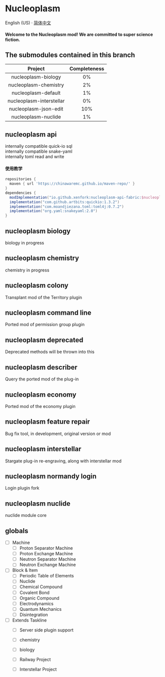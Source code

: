 # Nucleoplasm

English (US) · [简体中文](README_szh.md)

<h4>Welcome to the Nucleoplasm mod! We are committed to super science fiction.</h4>

## The submodules contained in this branch

| Project                   | Completeness |
|:-------------------------:|:------------:|
| nucleoplasm\-biology      | 0%           |
| nucleoplasm\-chemistry    | 2%           |
| nucleoplasm\-default      | 1%           |
| nucleoplasm\-interstellar | 0%           |
| nucleoplasm\-json\-edit   | 10%          |
| nucleoplasm\-nuclide      | 1%           |

## nucleoplasm api
internally compatible quick-io sql</br>
internally compatible snake-yaml</br>
internally toml read and write</br>
#### 使用教学
```groovy
repositories {
  maven { url 'https://chinawaremc.github.io/maven-repo/' }
}
dependencies {
  modImplementation("io.github.xenfork:nucleoplasm-api-fabric:$nucleoplasm_api_dependencies_version-${minecraft_version}")
  implementation("com.github.artbits:quickio:1.3.2")
  implementation("com.moandjiezana.toml:toml4j:0.7.2")
  implementation("org.yaml:snakeyaml:2.0")
}
```

## nucleoplasm biology
biology in progress

## nucleoplasm chemistry
chemistry in progress

## nucleoplasm colony
Transplant mod of the Territory plugin

## nucleoplasm command line
Ported mod of permission group plugin

## nucleoplasm deprecated
Deprecated methods will be thrown into this

## nucleoplasm describer
Query the ported mod of the plug-in

## nucleoplasm economy
Ported mod of the economy plugin

## nucleoplasm feature repair
Bug fix tool, in development, original version or mod

## nucleoplasm interstellar
Stargate plug-in re-engraving, along with interstellar mod

## nucleoplasm normandy login
Login plugin fork

## nucleoplasm nuclide
nuclide module core

## globals

- [ ] Machine
    - [ ] Proton Separator Machine
    - [ ] Proton Exchange Machine
    - [ ] Neutron Separator Machine
    - [ ] Neutron Exchange Machine
- [ ] Block & Item
    - [ ] Periodic Table of Elements
    - [ ] Nuclide
    - [ ] Chemical Compound
    - [ ] Covalent Bond
    - [ ] Organic Compound
    - [ ] Electrodynamics
    - [ ] Quantum Mechanics
    - [ ] Disintegration
- [ ] Extends Taskline
    - [ ] Server side plugin support
    - [ ] chemistry
    - [ ] biology
    - [ ] Railway Project
    - [ ] Interstellar Project

